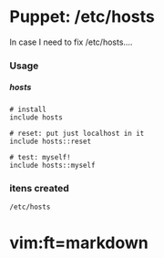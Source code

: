 # Puppet: /etc/hosts


In case I need to fix /etc/hosts....


### Usage

##### hosts

    # install
    include hosts

    # reset: put just localhost in it
    include hosts::reset

    # test: myself!
    include hosts::myself

### itens created

    /etc/hosts


# vim:ft=markdown

